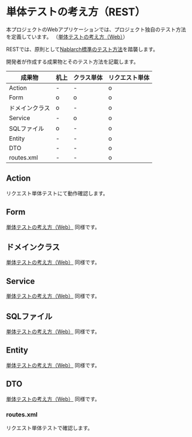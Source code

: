 # 単体テストの考え方（REST）

本プロジェクトのWebアプリケーションでは、プロジェクト独自のテスト方法を定義しています。
（[単体テストの考え方（Web）](単体テストの考え方（Web）.md)）

RESTでは、原則として[Nablarch標準のテスト方法](https://nablarch.github.io/docs/LATEST/doc/development_tools/rest_testing_framework/02_development_guide/index.html)を踏襲します。

開発者が作成する成果物とそのテスト方法を記載します。

| 成果物         | 机上 | クラス単体 | リクエスト単体 |
| -------------- | ---- | ---------- | -------------- |
| Action         | -    | -          | o              |
| Form           | o    | o          | o              |
| ドメインクラス | o    | -          | o              |
| Service        | -    | o          | o              |
| SQLファイル    | o    | -          | o              |
| Entity         | -    | -          | o              |
| DTO            | -    | -          | o              |
| routes.xml     | -    | -          | o              |

## Action

リクエスト単体テストにて動作確認します。

## Form

[単体テストの考え方（Web）](単体テストの考え方（Web）.md) 同様です。

## ドメインクラス

[単体テストの考え方（Web）](単体テストの考え方（Web）.md) 同様です。

## Service

[単体テストの考え方（Web）](単体テストの考え方（Web）.md) 同様です。

## SQLファイル

[単体テストの考え方（Web）](単体テストの考え方（Web）.md) 同様です。

## Entity

[単体テストの考え方（Web）](単体テストの考え方（Web）.md) 同様です。

## DTO

[単体テストの考え方（Web）](単体テストの考え方（Web）.md) 同様です。

### routes.xml

リクエスト単体テストで確認します。
